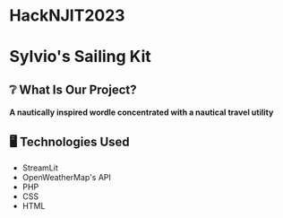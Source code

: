 # HackNJIT2023
<h1> Sylvio's Sailing Kit </h1>


<h2>❔ What Is Our Project? </h2>
<h4><p> A nautically inspired wordle concentrated with a nautical travel utility</p></h4>

<h2> 🖥️ Technologies Used </h2>

<ul>
  <li> StreamLit</li>
  <li> OpenWeatherMap's API</li>
  <li>PHP</li>
  <li>CSS</li>
  <li>HTML</li>
  
</ul>
